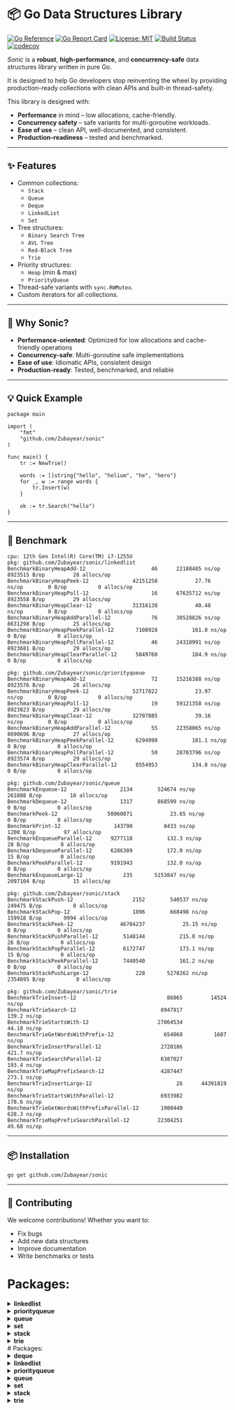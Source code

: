 # 📦 Go Data Structures Library

[![Go Reference](https://pkg.go.dev/badge/github.com/Zubayear/sonic.svg)](https://pkg.go.dev/github.com/Zubayear/sonic)
[![Go Report Card](https://goreportcard.com/badge/github.com/Zubayear/sonic)](https://goreportcard.com/report/github.com/Zubayear/sonic)
[![License: MIT](https://img.shields.io/badge/License-MIT-yellow.svg)](LICENSE)
[![Build Status](https://github.com/Zubayear/sonic/actions/workflows/go.yml/badge.svg)](https://github.com/Zubayear/sonic/actions)
[![codecov](https://codecov.io/gh/Zubayear/sonic/branch/main/graph/badge.svg)](https://codecov.io/gh/Zubayear/sonic)

*Sonic* is a **robust**, **high-performance**, and **concurrency-safe** data structures library written in pure Go.

It is designed to help Go developers stop reinventing the wheel by providing production-ready collections with clean APIs and built-in thread-safety.

This library is designed with:
- **Performance** in mind – low allocations, cache-friendly.
- **Concurrency safety** – safe variants for multi-goroutine workloads.
- **Ease of use** – clean API, well-documented, and consistent.
- **Production-readiness** – tested and benchmarked.

---

## ✨ Features

- Common collections:
  - `Stack`
  - `Queue`
  - `Deque`
  - `LinkedList`
  - `Set`
- Tree structures:
  - `Binary Search Tree`
  - `AVL Tree`
  - `Red-Black Tree`
  - `Trie`
- Priority structures:
  - `Heap` (min & max)
  - `PriorityQueue`
- Thread-safe variants with `sync.RWMutex`.
- Custom iterators for all collections.

---
## 🚀 Why Sonic?
- **Performance-oriented**: Optimized for low allocations and cache-friendly operations
- **Concurrency-safe**: Multi-goroutine safe implementations
- **Ease of use**: Idiomatic APIs, consistent design
- **Production-ready**: Tested, benchmarked, and reliable

---
## 💡 Quick Example
```
package main

import (
    "fmt"
    "github.com/Zubayear/sonic"
)

func main() {
    tr := NewTrie()

	words := []string{"hello", "helium", "he", "hero"}
	for _, w := range words {
		tr.Insert(w)
	}
	
	ok := tr.Search("hello")
}
```

---
## 💪 Benchmark
```
cpu: 12th Gen Intel(R) Core(TM) i7-1255U
pkg: github.com/Zubayear/sonic/linkedlist
BenchmarkBinaryHeapAdd-12              	      46	  22188485 ns/op	 8923515 B/op	      28 allocs/op
BenchmarkBinaryHeapPeek-12             	42151258	        27.76 ns/op	       0 B/op	       0 allocs/op
BenchmarkBinaryHeapPoll-12             	      16	  67635712 ns/op	 8923558 B/op	      29 allocs/op
BenchmarkBinaryHeapClear-12            	31316138	        40.48 ns/op	       0 B/op	       0 allocs/op
BenchmarkBinaryHeapAddParallel-12      	      76	  30528826 ns/op	 8631298 B/op	      25 allocs/op
BenchmarkBinaryHeapPeekParallel-12     	 7108928	       161.0 ns/op	       0 B/op	       0 allocs/op
BenchmarkBinaryHeapPollParallel-12     	      46	  24318991 ns/op	 8923681 B/op	      29 allocs/op
BenchmarkBinaryHeapClearParallel-12    	 5849760	       184.9 ns/op	       0 B/op	       0 allocs/op

pkg: github.com/Zubayear/sonic/priorityqueue
BenchmarkBinaryHeapAdd-12              	      72	  15216388 ns/op	 8923576 B/op	      28 allocs/op
BenchmarkBinaryHeapPeek-12             	52717822	        23.97 ns/op	       0 B/op	       0 allocs/op
BenchmarkBinaryHeapPoll-12             	      19	  59121358 ns/op	 8923823 B/op	      29 allocs/op
BenchmarkBinaryHeapClear-12            	32707885	        39.16 ns/op	       0 B/op	       0 allocs/op
BenchmarkBinaryHeapAddParallel-12      	      55	  22358065 ns/op	 8690696 B/op	      27 allocs/op
BenchmarkBinaryHeapPeekParallel-12     	 6294998	       181.1 ns/op	       0 B/op	       0 allocs/op
BenchmarkBinaryHeapPollParallel-12     	      50	  28703796 ns/op	 8923574 B/op	      29 allocs/op
BenchmarkBinaryHeapClearParallel-12    	 8554953	       134.8 ns/op	       0 B/op	       0 allocs/op

pkg: github.com/Zubayear/sonic/queue
BenchmarkEnqueue-12            	    2134	    524674 ns/op	  261888 B/op	      10 allocs/op
BenchmarkDequeue-12            	    1317	    868599 ns/op	       0 B/op	       0 allocs/op
BenchmarkPeek-12               	50060071	        23.65 ns/op	       0 B/op	       0 allocs/op
BenchmarkPrint-12              	  143790	      8433 ns/op	    1200 B/op	      97 allocs/op
BenchmarkEnqueueParallel-12    	 9277118	       132.3 ns/op	      28 B/op	       0 allocs/op
BenchmarkDequeueParallel-12    	 6286309	       172.0 ns/op	      15 B/op	       0 allocs/op
BenchmarkPeekParallel-12       	 9191943	       132.0 ns/op	       0 B/op	       0 allocs/op
BenchmarkEnqueueLarge-12       	     235	   5153847 ns/op	 2097104 B/op	      15 allocs/op

pkg: github.com/Zubayear/sonic/stack
BenchmarkStackPush-12            	    2152	    540537 ns/op	  249475 B/op	       0 allocs/op
BenchmarkStackPop-12             	    1896	    668498 ns/op	  159918 B/op	    9994 allocs/op
BenchmarkStackPeek-12            	46704237	        25.15 ns/op	       0 B/op	       0 allocs/op
BenchmarkStackPushParallel-12    	 5148144	       215.8 ns/op	      26 B/op	       0 allocs/op
BenchmarkStackPopParallel-12     	 6172747	       173.1 ns/op	      15 B/op	       0 allocs/op
BenchmarkStackPeekParallel-12    	 7440540	       161.2 ns/op	       0 B/op	       0 allocs/op
BenchmarkStackPushLarge-12       	     228	   5278262 ns/op	 2354695 B/op	       0 allocs/op

pkg: github.com/Zubayear/sonic/trie
BenchmarkTrieInsert-12                        	   86865	     14524 ns/op
BenchmarkTrieSearch-12                        	 8947917	       139.2 ns/op
BenchmarkTrieStartsWith-12                    	27064534	        44.18 ns/op
BenchmarkTrieGetWordsWithPrefix-12            	  654068	      1687 ns/op
BenchmarkTrieInsertParallel-12                	 2720186	       421.7 ns/op
BenchmarkTrieSearchParallel-12                	 6387027	       193.4 ns/op
BenchmarkTrieMapPrefixSearch-12               	 4287447	       273.1 ns/op
BenchmarkTrieInsertLarge-12                   	      26	  44391819 ns/op
BenchmarkTrieStartsWithParallel-12            	 6933982	       178.6 ns/op
BenchmarkTrieGetWordsWithPrefixParallel-12    	 1980440	       628.3 ns/op
BenchmarkTrieMapPrefixSearchParallel-12       	22304251	        49.68 ns/op
```
---

## 📦 Installation
```
go get github.com/Zubayear/sonic
```
---
## 🤝 Contributing
We welcome contributions! Whether you want to:
- Fix bugs
- Add new data structures
- Improve documentation
- Write benchmarks or tests

# Packages:

<details>
	<summary> <strong> linkedlist </strong> </summary>	

---

##### Functions:

1. [`NewLinkedList`](./linkedlist/linked_list.go#L34):  NewLinkedList initializes and returns a new empty doubly linked list.
2. [`NewListNode`](./linkedlist/linked_list.go#L18):  NewListNode creates a new node with the given value.

---
##### Types

1. [`DoublyLinkedList`](./linkedlist/linked_list.go#L27): No description provided.

2. [`ListNode`](./linkedlist/linked_list.go#L12): No description provided.


---
</details><details>
	<summary> <strong> priorityqueue </strong> </summary>	

---

##### Functions:

1. [`NewBinaryHeap`](./priorityqueue/binary_heap.go#L21):  NewBinaryHeap creates and returns a new empty BinaryHeap.

---
##### Types

1. [`BinaryHeap`](./priorityqueue/binary_heap.go#L15): No description provided.


---
</details><details>
	<summary> <strong> queue </strong> </summary>	

---

##### Functions:

1. [`NewQueue`](./queue/queue.go#L20):  NewQueue creates and returns a new queue with an initial capacity of 16. Time Complexity: O(1)

---
##### Types

1. [`Queue`](./queue/queue.go#L12): No description provided.


---
</details><details>
	<summary> <strong> set </strong> </summary>	

---

##### Functions:

1. [`NewUnorderedSet`](./set/unordered_set.go#L13):  NewUnorderedSet creates and returns a new instance of UnorderedSet.

---
##### Types

1. [`UnorderedSet`](./set/unordered_set.go#L7): No description provided.


---
</details><details>
	<summary> <strong> stack </strong> </summary>	

---

##### Functions:

1. [`NewStack`](./stack/stack.go#L17):  NewStack initializes a new stack with default capacity of 16.

---
##### Types

1. [`Stack`](./stack/stack.go#L10): No description provided.


---
</details><details>
	<summary> <strong> trie </strong> </summary>	

---

##### Functions:

1. [`NewTrie`](./trie/trie.go#L31):  NewTrie creates and returns an empty Trie.
2. [`NewTrieNode`](./trie/trie.go#L18):  NewTrieNode creates and returns a new Trie node.

---
##### Types

1. [`Node`](./trie/trie.go#L12): No description provided.

2. [`Pair`](./trie/trie.go#L173): No description provided.

3. [`Trie`](./trie/trie.go#L24): No description provided.


---
</details>
# Packages:

<details>
	<summary> <strong> deque </strong> </summary>	

---

#####  Package deque provides a generic double-ended queue (deque) implementation. A Deque allows insertion and removal at both the front and the back in O(1) time.

---
##### Types

1. [`Deque`](./deque/deque.go#L10): No description provided.


---
</details><details>
	<summary> <strong> linkedlist </strong> </summary>	

---

##### Functions:

1. [`NewLinkedList`](./linkedlist/linked_list.go#L34):  NewLinkedList initializes and returns a new empty doubly linked list.
2. [`NewListNode`](./linkedlist/linked_list.go#L18):  NewListNode creates a new node with the given value.

---
##### Types

1. [`DoublyLinkedList`](./linkedlist/linked_list.go#L27): No description provided.

2. [`ListNode`](./linkedlist/linked_list.go#L12): No description provided.


---
</details><details>
	<summary> <strong> priorityqueue </strong> </summary>	

---

##### Functions:

1. [`NewBinaryHeap`](./priorityqueue/binary_heap.go#L21):  NewBinaryHeap creates and returns a new empty BinaryHeap.

---
##### Types

1. [`BinaryHeap`](./priorityqueue/binary_heap.go#L15): No description provided.


---
</details><details>
	<summary> <strong> queue </strong> </summary>	

---

##### Functions:

1. [`NewQueue`](./queue/queue.go#L20):  NewQueue creates and returns a new queue with an initial capacity of 16. Time Complexity: O(1)

---
##### Types

1. [`Queue`](./queue/queue.go#L12): No description provided.


---
</details><details>
	<summary> <strong> set </strong> </summary>	

---

##### Functions:

1. [`NewUnorderedSet`](./set/unordered_set.go#L13):  NewUnorderedSet creates and returns a new instance of UnorderedSet.

---
##### Types

1. [`UnorderedSet`](./set/unordered_set.go#L7): No description provided.


---
</details><details>
	<summary> <strong> stack </strong> </summary>	

---

##### Functions:

1. [`NewStack`](./stack/stack.go#L17):  NewStack initializes a new stack with default capacity of 16.

---
##### Types

1. [`Stack`](./stack/stack.go#L10): No description provided.


---
</details><details>
	<summary> <strong> trie </strong> </summary>	

---

##### Functions:

1. [`NewTrie`](./trie/trie.go#L31):  NewTrie creates and returns an empty Trie.
2. [`NewTrieNode`](./trie/trie.go#L18):  NewTrieNode creates and returns a new Trie node.

---
##### Types

1. [`Node`](./trie/trie.go#L12): No description provided.

2. [`Pair`](./trie/trie.go#L173): No description provided.

3. [`Trie`](./trie/trie.go#L24): No description provided.


---
</details>
